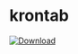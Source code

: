 # krontab

 [ ![Download](https://api.bintray.com/packages/insanusmokrassar/InsanusMokrassar/krontab/images/download.svg) ](https://bintray.com/insanusmokrassar/InsanusMokrassar/krontab/_latestVersion)
